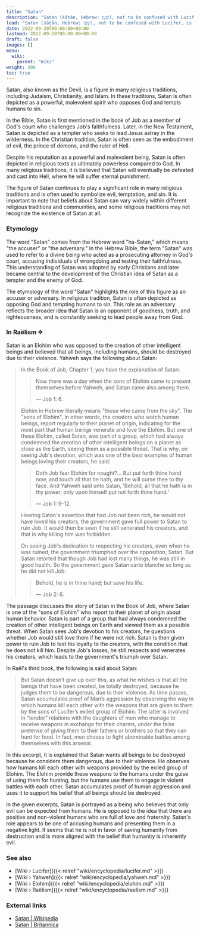 ```yaml
---
title: "Satan"
description: "Satan (śāṭān, Hebrew: שָׂטָן), not to be confused with Lucifer, is an Eloha (אֱלוֹהַּ) and the representative of a faction within the Elohim (אֱלֹהִים) that opposes the existence of a prospering offspring civilization on Earth which is seen as a threat to their remote well-being. As such, Satan is not a proper name, but an indicative form of the role that Satan fills, namely that of an obstructor, of an accuser."
lead: "Satan (śāṭān, Hebrew: שָׂטָן), not to be confused with Lucifer, is an Eloha (אֱלוֹהַּ) and the representative of a faction within the Elohim (אֱלֹהִים) that opposes the existence of a prospering offspring civilization on Earth which is seen as a threat to their remote well-being. As such, Satan is not a proper name, but an indicative form of the role that Satan fills, namely that of an obstructor, of an accuser."
date: 2022-09-20T00:00:00+00:00
lastmod: 2022-09-20T00:00:00+00:00
draft: false
images: []
menu:
  wiki:
    parent: "Wiki"
weight: 200
toc: true
---
```


Satan, also known as the Devil, is a figure in many religious traditions, including Judaism, Christianity, and Islam. In these traditions, Satan is often depicted as a powerful, malevolent spirit who opposes God and tempts humans to sin.

In the Bible, Satan is first mentioned in the book of Job as a member of God's court who challenges Job's faithfulness. Later, in the New Testament, Satan is depicted as a tempter who seeks to lead Jesus astray in the wilderness. In the Christian tradition, Satan is often seen as the embodiment of evil, the prince of demons, and the ruler of Hell.

Despite his reputation as a powerful and malevolent being, Satan is often depicted in religious texts as ultimately powerless compared to God. In many religious traditions, it is believed that Satan will eventually be defeated and cast into Hell, where he will suffer eternal punishment.

The figure of Satan continues to play a significant role in many religious traditions and is often used to symbolize evil, temptation, and sin. It is important to note that beliefs about Satan can vary widely within different religious traditions and communities, and some religious traditions may not recognize the existence of Satan at all.

### Etymology

The word "Satan" comes from the Hebrew word "ha-Satan," which means "the accuser" or "the adversary." In the Hebrew Bible, the term "Satan" was used to refer to a divine being who acted as a prosecuting attorney in God's court, accusing individuals of wrongdoing and testing their faithfulness. This understanding of Satan was adopted by early Christians and later became central to the development of the Christian idea of Satan as a tempter and the enemy of God.

The etymology of the word "Satan" highlights the role of this figure as an accuser or adversary. In religious tradition, Satan is often depicted as opposing God and tempting humans to sin. This role as an adversary reflects the broader idea that Satan is an opponent of goodness, truth, and righteousness, and is constantly seeking to lead people away from God.

### In Raëlism 🔯

Satan is an Elohim who was opposed to the creation of other intelligent beings and believed that all beings, including humans, should be destroyed due to their violence. Yahweh says the following about Satan:

> In the Book of Job, Chapter 1, you have the explanation of Satan:
>
>> Now there was a day when the sons of Elohim came to present themselves before Yahweh, and Satan came also among them.
>>
>> — Job 1: 6.
>
> Elohim in Hebrew literally means "those who came from the sky". The "sons of Elohim", in other words, the creators who watch human beings, report regularly to their planet of origin, indicating for the most part that human beings venerate and love the Elohim. But one of these Elohim, called Satan, was part of a group, which had always condemned the creation of other intelligent beings on a planet as close as the Earth, seeing them as a possible threat. That is why, on seeing Job's devotion, which was one of the best examples of human beings loving their creators, he said:
>
>> Doth Job fear Elohim for nought?... But put forth thine hand now, and touch all that he hath, and he will curse thee to thy face. And Yahweh said unto Satan, 'Behold, all that he hath is in thy power; only upon himself put not forth thine hand.'
>>
>> — Job 1: 9-12.
>
> Hearing Satan's assertion that had Job not been rich, he would not have loved his creators, the government gave full power to Satan to ruin Job. It would then be seen if he still venerated his creators, and that is why killing him was forbidden.
>
> On seeing Job's dedication to respecting his creators, even when he was ruined, the government triumphed over the opposition, Satan. But Satan retorted that though Job had lost many things, he was still in good health. So the government gave Satan carte blanche so long as he did not kill Job:
>
>> Behold, he is in thine hand; but save his life.
>>
>> — Job 2: 6.

The passage discusses the story of Satan in the Book of Job, where Satan is one of the "sons of Elohim" who report to their planet of origin about human behavior. Satan is part of a group that had always condemned the creation of other intelligent beings on Earth and viewed them as a possible threat. When Satan sees Job's devotion to his creators, he questions whether Job would still love them if he were not rich. Satan is then given power to ruin Job to test his loyalty to the creators, with the condition that he does not kill him. Despite Job's losses, he still respects and venerates his creators, which leads to the government's triumph over Satan.

In Raël's third book, the following is said about Satan:

> But Satan doesn’t give up over this, as what he wishes is that all the beings that have been created, be totally destroyed, because he judges them to be dangerous, due to their violence. As time passes, Satan accumulates proof of Man’s aggression by observing the way in which humans kill each other with the weapons that are given to them by the sons of Lucifer’s exiled group of Elohim. The latter is involved in “tender” relations with the daughters of men who manage to receive weapons in exchange for their charms, under the false pretense of giving them to their fathers or brothers so that they can hunt for food. In fact, men choose to fight abominable battles among themselves with this arsenal.

In this excerpt, it is explained that Satan wants all beings to be destroyed because he considers them dangerous, due to their violence. He observes how humans kill each other with weapons provided by the exiled group of Elohim. The Elohim provide these weapons to the humans under the guise of using them for hunting, but the humans use them to engage in violent battles with each other. Satan accumulates proof of human aggression and uses it to support his belief that all beings should be destroyed.

In the given excerpts, Satan is portrayed as a being who believes that only evil can be expected from humans. He is opposed to the idea that there are positive and non-violent humans who are full of love and fraternity. Satan's role appears to be one of accusing humans and presenting them in a negative light. It seems that he is not in favor of saving humanity from destruction and is more aligned with the belief that humanity is inherently evil.

### See also

- [Wiki › Lucifer]({{< relref "wiki/encyclopedia/lucifer.md" >}})
- [Wiki › Yahweh]({{< relref "wiki/encyclopedia/yahweh.md" >}})
- [Wiki › Elohim]({{< relref "wiki/encyclopedia/elohim.md" >}})
- [Wiki › Raëlism]({{< relref "wiki/encyclopedia/raelism.md" >}})

### External links

- [Satan | Wikipedia](https://en.wikipedia.org/wiki/Satan)
- [Satan | Britannica](https://www.britannica.com/topic/Satan)
